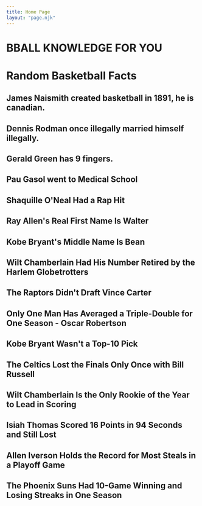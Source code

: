 ```yaml
---
title: Home Page
layout: "page.njk"
---
```


# BBALL KNOWLEDGE FOR YOU


# Random Basketball Facts
## James Naismith created basketball in 1891, he is canadian.
## Dennis Rodman once illegally married himself illegally.
## Gerald Green has 9 fingers.
## Pau Gasol went to Medical School
## Shaquille O'Neal Had a Rap Hit
## Ray Allen's Real First Name Is Walter
## Kobe Bryant's Middle Name Is Bean
## Wilt Chamberlain Had His Number Retired by the Harlem Globetrotters
## The Raptors Didn't Draft Vince Carter
## Only One Man Has Averaged a Triple-Double for One Season - Oscar Robertson
## Kobe Bryant Wasn't a Top-10 Pick
## The Celtics Lost the Finals Only Once with Bill Russell
## Wilt Chamberlain Is the Only Rookie of the Year to Lead in Scoring
## Isiah Thomas Scored 16 Points in 94 Seconds and Still Lost
## Allen Iverson Holds the Record for Most Steals in a Playoff Game
## The Phoenix Suns Had 10-Game Winning and Losing Streaks in One Season
##
##



